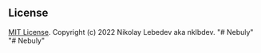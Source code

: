 
## License

[MIT License](LICENSE). Copyright (c) 2022 Nikolay Lebedev aka nklbdev.
"# Nebuly" 
"# Nebuly" 
